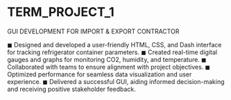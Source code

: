 # TERM_PROJECT_1
GUI DEVELOPMENT FOR IMPORT &amp; EXPORT CONTRACTOR

◼ Designed and developed a user-friendly HTML, CSS, and Dash interface for tracking refrigerator container parameters.
◼ Created real-time digital gauges and graphs for monitoring CO2, humidity, and temperature.
◼ Collaborated with teams to ensure alignment with project objectives.
◼ Optimized performance for seamless data visualization and user experience.
◼ Delivered a successful GUI, aiding informed decision-making and receiving positive stakeholder feedback.

